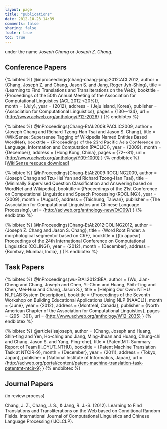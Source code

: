 ```yaml
---
layout: page
title: "publications"
date: 2012-10-23 14:39
comments: false
sharing: false
footer: true
toc: true
---
```


under the name *Joseph Chang* or *Joseph Z. Chang*.

Conference Papers
------------

{% bibtex %}
@inproceedings{chang-chang-jang:2012:ACL2012,
  author    = {Chang, Joseph Z.  and  Chang, Jason S.  and  Jang, Roger Jyh-Shing},
  title     = {Learning to Find Translations and Transliterations on the Web},
  booktitle = {Proceedings of the 50th Annual Meeting of the Association for Computational Linguistics (ACL 2012 <20\%)},  
  month     = {July},
  year      = {2012},
  address   = {Jeju Island, Korea},
  publisher = {Association for Computational Linguistics},
  pages     = {130--134},
  url       = {http://www.aclweb.org/anthology/P12-2026}
}
{% endbibtex %}

{% bibtex %}
@InProceedings{Chang-EtAl:2009:PACLIC2009,
  author    = {Joseph Chang and Richard Tzong-Han Tsai and Jason S. Chang},
  title     = {WikiSense: Supersense Tagging of Wikipedia Named Entities Based WordNet},
  booktitle = {Proceedings of the 23rd Pacific Asia Conference on Language, Information and Computation (PACLIC)},
  year      = {2009},
  month     = {December},
  address   = {Hong Kong, China},
  pages     = {72--81},
  url       = {http://www.aclweb.org/anthology/Y09-1009}
}
{% endbibtex %}
[[WikiSense resouce download]](/wikisense)

{% bibtex %}
@InProceedings{Chang-EtAl:2009:ROCLING2009,
  author    = {Joseph Chang and Tzu-Hsi Yan and Richard Tzong-Han Tsai},
  title     = {Minimally Supervised Question Classification and Answering based on WordNet and Wikipedia},
  booktitle = {Proceedings of the 21st Conference on Computational Linguistics and Speech Processing (ROCLING)},
  year      = {2009},
  month     = {August},
  address   = {Taichung, Taiwan},
  publisher = {The Association for Computational Linguistics and Chinese Language Processing},
  url       = {http://aclweb.org/anthology-new/O/O09/}
}
{% endbibtex %}

{% bibtex %}
@InProceedings{Chang-EtAl:2012:COLING2012,
  author    = {Joseph Z. Chang and Jason S. Chang},
  title     = {Word Root Finder: a morphological segmentor based on CRF},
  booktitle = {(to appear) Proceedings of the 24th International Conference on Computational Linguistics (COLING)},
  year      = {2012},
  month     = {December},
  address   = {Bombay, Mumbai, India},
}
{% endbibtex %}

Task Papers
------------

{% bibtex %}
@InProceedings{wu-EtAl:2012:BEA,
  author    = {Wu, Jian-Cheng  and  Chang, Joseph  and  Chen, Yi-Chun  and  Huang, Shih-Ting  and  Chen, Mei-Hua  and  Chang, Jason S.},
  title     = {Helping Our Own: NTHU NLPLAB System Description},
  booktitle = {Proceedings of the Seventh Workshop on Building Educational Applications Using NLP (NAACL)},
  month     = {June},
  year      = {2012},
  address   = {Montreal, Canada},
  publisher = {North American Chapter of the Association for Computational Linguistics},
  pages     = {295--301},
  url       = {http://www.aclweb.org/anthology/W12-2035}
}
{% endbibtex %}

{% bibtex %}
@article{isajoseph,
  author   = {Chang, Joseph and Huang, Shih-ting and Yen, Ho-ching and Jiang, Ming-Jhuan and Huang, Chung-chi and Chang, Jason S. and Yang, Ping-che},
  title     = {PatentMT: Summary Report of Team III_CYUT_NTHU},
  booktitle = {Patent Machine Translation Task at NTCIR-9},
  month     = {December},
  year      = {2011},
  address   = {Tokyo, Japan},
  publisher = {National Institute of Informatics, Japan},
  url       = {http://aclweb.org/portal/content/patent-machine-translation-task-patentmt-ntcir-9}
}
{% endbibtex %}


Journal Papers 
------------
(in review process)

Chang, J. Z., Chang, J. S., & Jang, R. J.-S. (2012). Learning to Find Translations and Transliterations
on the Web based on Conditional Random Fields. International Journal of Computational Linguistics and
Chinese Language Processing (IJCLCLP). 

<!---
@article{chang-chang-jang:2012:IJCLCLP2012,
  title = {Learning to Find Translations and Transliterations on the Web based on Conditional Random Fields},
  journal = {International Journal of Computational Linguistics and Chinese Language Processing (IJCLCLP)},
  author = {Chang, Joseph Z.  and  Chang, Jason S.  and  Jang, Roger Jyh-Shing},
  year = {2012},
}
-->
